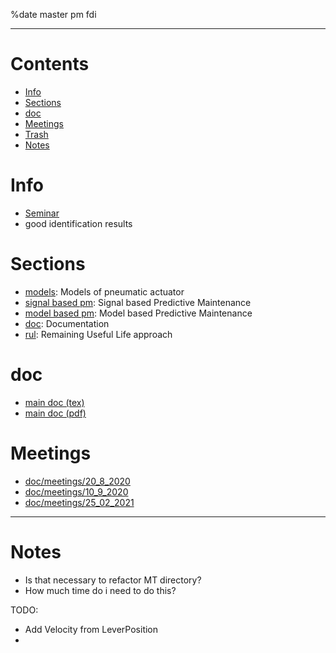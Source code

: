 %date
<span id="-master"></span><span id="master" class="tag">master</span>
<span id="-pm"></span><span id="pm" class="tag">pm</span>
<span id="-fdi"></span><span id="fdi" class="tag">fdi</span>

-----

# Contents

  - [Info](#Info)
  - [Sections](#Sections)
  - [doc](#doc)
  - [Meetings](#Meetings)
  - [Trash](#Trash)
  - [Notes](#Notes)

# Info

  - [Seminar](wiki0:VUT/RD6.html)
  - good identification results

# Sections

  - [models](models/models.html): Models of pneumatic actuator
  - [signal based pm](sb/sb.html): Signal based Predictive Maintenance
  - [model based pm](mb/mb.html): Model based Predictive Maintenance
  - [doc](doc/doc.html): Documentation
  - [rul](rul/rul.html): Remaining Useful Life approach

# doc

  - [main doc (tex)](file:doc/latex/mt.tex)
  - [main doc (pdf)](file:doc/latex/mt.pdf)

# Meetings

  - [doc/meetings/20\_8\_2020](doc/meetings/20_8_2020.html)
  - [doc/meetings/10\_9\_2020](doc/meetings/10_9_2020.html)
  - [doc/meetings/25\_02\_2021](doc/meetings/25_02_2021.html)

-----

# Notes

  - Is that necessary to refactor MT directory?
  - How much time do i need to do this?

<span class="todo">TODO:</span>

  - <span class="done4"></span>Add Velocity from LeverPosition
  - <span class="done0"></span>
